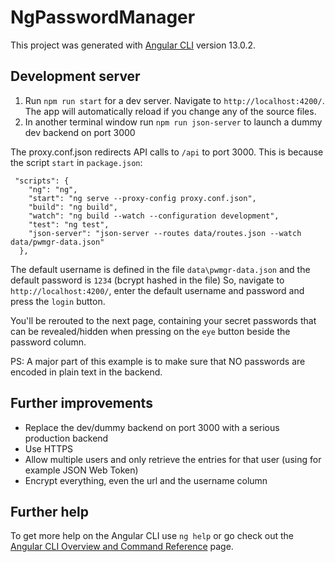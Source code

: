 # NgPasswordManager

This project was generated with [Angular CLI](https://github.com/angular/angular-cli) version 13.0.2.

## Development server

 1. Run `npm run start` for a dev server. Navigate to `http://localhost:4200/`. The app will automatically reload if you change any of the source files.
 2. In another terminal window run `npm run json-server` to launch a dummy dev backend on port 3000
 
The proxy.conf.json redirects API calls to `/api` to port 3000. 
This is because the script `start` in `package.json`:

```
 "scripts": {
    "ng": "ng",
    "start": "ng serve --proxy-config proxy.conf.json",
    "build": "ng build",
    "watch": "ng build --watch --configuration development",
    "test": "ng test",
    "json-server": "json-server --routes data/routes.json --watch data/pwmgr-data.json"
  },
```

The default username is defined in the file `data\pwmgr-data.json` and the default password is `1234` (bcrypt hashed in the file)
So, navigate to `http://localhost:4200/`, enter the default username and password and press the `login` button.

You'll be rerouted to the next page, containing your secret passwords that can be revealed/hidden when pressing on the `eye` button beside the password column.

PS: A major part of this example is to make sure that NO passwords are encoded in plain text in the backend.

## Further improvements

 * Replace the dev/dummy backend on port 3000 with a serious production backend
 * Use HTTPS
 * Allow multiple users and only retrieve the entries for that user (using for example JSON Web Token)
 * Encrypt everything, even the url and the username column

## Further help

To get more help on the Angular CLI use `ng help` or go check out the [Angular CLI Overview and Command Reference](https://angular.io/cli) page.

